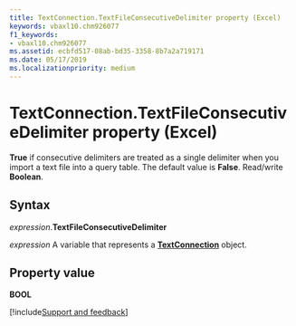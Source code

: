 ```yaml
---
title: TextConnection.TextFileConsecutiveDelimiter property (Excel)
keywords: vbaxl10.chm926077
f1_keywords:
- vbaxl10.chm926077
ms.assetid: ecbfd517-08ab-bd35-3358-8b7a2a719171
ms.date: 05/17/2019
ms.localizationpriority: medium
---
```



# TextConnection.TextFileConsecutiveDelimiter property (Excel)

**True** if consecutive delimiters are treated as a single delimiter when you import a text file into a query table. The default value is **False**. Read/write **Boolean**.


## Syntax

_expression_.**TextFileConsecutiveDelimiter**

_expression_ A variable that represents a **[TextConnection](Excel.TextConnection.md)** object.


## Property value

**BOOL**




[!include[Support and feedback](~/includes/feedback-boilerplate.md)]